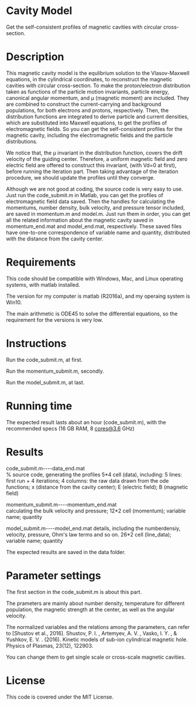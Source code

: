   # Cavity Model
  Get the self-consistent profiles of magnetic cavities with circular cross-section.
  # Description
  This magnetic cavity model is the equlibrium solution to the Vlasov-Maxwell equations, in the cylindrical coordinates, to reconstruct the magnetic cavities with circular cross-section. To make the proton/electron distribution taken as functions of the particle motion invariants, particle energy, canonical angular momentum, and μ (magnetic moment) are included. They are combined to construct the current-carrying and background populations, for both electrons and protons, respectively. Then, the distribution functions are integrated to derive particle and current densities, which are substituted into Maxwell equations, to get the profiles of electromagnetic fields. So you can get the self-consistent profiles for the magnetic cavity, including the electromagnetic fields and the particle distributions. 
  
  We notice that, the μ invariant in the distribution function, covers the drift velocity of the guiding center. Therefore, a uniform magnetic field and zero electric field are offered to construct this invariant, (with Vd=0 at first), before running the iteration part. Then taking advantage of the iteration procedure, we should update the profiles until they converge.
  
  Although we are not good at coding, the source code is very easy to use. Just run the code_submit.m in Matlab, you can get the profiles of electromagnetic field data saved. Then the handles for calculating the momentums, number density, bulk velocity, and pressure tensor included, are saved in momentum.m and model.m. Just run them in order, you can get all the related information about the magnetic cavity saved in momentum_end.mat and model_end.mat, respectively. These saved files have one-to-one correspondence of variable name and quantity, distributed with the distance from the cavity center.
  # Requirements
  This code should be compatible with Windows, Mac, and Linux operating systems, with matlab installed.
  
  The version for my computer is matlab (R2016a), and my operaing system is Win10. 
  
  The main arithmetic is ODE45 to solve the differential equations, so the requirement for the versions is very low. 
  # Instructions
  Run the code_submit.m, at first. 
  
  Run the momentum_submit.m, secondly.
  
  Run the model_submit.m, at last.
  # Running time
  The expected result lasts about an hour (code_submit.m), with the recommended specs (16 GB RAM, 8 cores@3.6 GHz)
  
  # Results
  code_submit.m----data_end.mat  
  % source code, generating the profiles
  5*4 cell (data), including: 
  5 lines: first run + 4 iterations;
  4 columns: the raw data drawn from the ode functions; x (distance from the cavity center); E (electric field); B (magnetic field)
  
  momentum_submit.m----momentum_end.mat  
  calculating the bulk velocity and pressure;
  12*2 cell (momentum);
  variable name; quantity
  
  model_submit.m----model_end.mat 
  details, including the numberdensiy, velocity, pressure, Ohm's law terms and so on. 
  26*2 cell (line_data);
  variable name; quantity
  
  The expected results are saved in the data folder. 
  # Parameter settings
  The first section in the code_submit.m is about this part. 
  
  The prameters are mainly about number density, temperature for different population, the magnetic strength at the center, as well as the angular velocity. 
  
  The normalized variables and the relations among the parameters, can refer to [Shustov et al., 2016].
  Shustov, P. I. , Artemyev, A. V. , Vasko, I. Y. , & Yushkov, E. V. . (2016). Kinetic models of sub-ion cylindrical magnetic hole. Physics of Plasmas, 23(12), 122903.
  
  You can change them to get single scale or cross-scale magnetic cavities.
  # License
  This code is covered under the MIT License.
